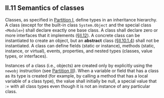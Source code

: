 ## II.11 Semantics of classes

Classes, as specified in [Partition I](i.8.9.5-class-type-definition.md), define types in an inheritance hierarchy. A class (except for the built-in class `System.Object` and the special class `<Module>`) shall declare exactly one base class. A class shall declare zero or more interfaces that it implements (§[II.12](ii.12-semantics-of-interfaces.md)). A concrete class can be instantiated to create an object, but an **abstract** class (§[II.10.1.4](ii.10.1.4-inheritance-attributes.md)) shall not be instantiated. A class can define fields (static or instance), methods (static, instance, or virtual), events, properties, and nested types (classes, value types, or interfaces).

Instances of a class (i.e., objects) are created only by explicitly using the `newobj` instruction (see [Partition III](iii.4.21-newobj.md)). When a variable or field that has a class as its type is created (for example, by calling a method that has a local variable of a class type), the value shall initially be null, a special value that := with all class types even though it is not an instance of any particular class.
